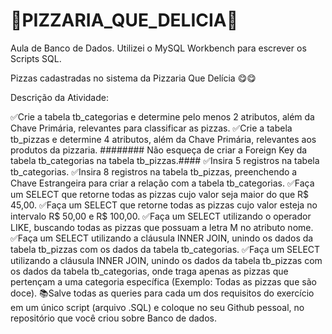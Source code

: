 # 🍕PIZZARIA_QUE_DELICIA🍕
Aula de Banco de Dados. Utilizei o MySQL Workbench para escrever os Scripts SQL.

Pizzas cadastradas no sistema da Pizzaria Que Delícia 😋😋


Descrição da Atividade:

✅Crie a tabela tb_categorias e determine pelo menos 2 atributos, além da Chave Primária, relevantes para classificar as pizzas.
✅Crie a tabela tb_pizzas e determine 4 atributos, além da Chave Primária, relevantes aos produtos da pizzaria.
######## Não esqueça de criar a Foreign Key da tabela tb_categorias na tabela tb_pizzas.####
✅Insira 5 registros na tabela tb_categorias.
✅Insira 8 registros na tabela tb_pizzas, preenchendo a Chave Estrangeira para criar a relação com a tabela tb_categorias.
✅Faça um SELECT que retorne todas as pizzas cujo valor seja maior do que R$ 45,00.
✅Faça um SELECT que retorne todas as pizzas cujo valor esteja no intervalo R$ 50,00 e R$ 100,00.
✅Faça um SELECT utilizando o operador LIKE, buscando todas as pizzas que possuam a letra M no atributo nome.
✅Faça um SELECT utilizando a cláusula INNER JOIN, unindo os dados da tabela tb_pizzas com os dados da tabela tb_categorias.
✅Faça um SELECT utilizando a cláusula INNER JOIN, unindo os dados da tabela tb_pizzas com os dados da tabela tb_categorias, onde traga apenas as pizzas que pertençam a uma categoria específica (Exemplo: Todas as pizzas que são doce).
📚Salve todas as queries para cada um dos requisitos do exercício em um único script (arquivo .SQL) e coloque no seu Github pessoal, no repositório que você criou sobre Banco de dados.





